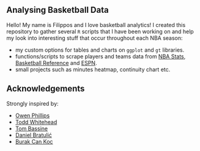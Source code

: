 ## Analysing Basketball Data

Hello! My name is Filippos and I love basketball analytics! I created this repository to gather several `R` scripts that I have been working on and help my look into interesting stuff that occur throughout each NBA season:
* my custom options for tables and charts on `ggplot` and `gt` libraries.
* functions/scripts to scrape players and teams data from [NBA Stats](https://www.nba.com/stats/), [Basketball Reference](https://www.basketball-reference.com/) and [ESPN](https://www.espn.com/nba/stats).
* small projects such as minutes heatmap, continuity chart etc.

## Acknowledgements

Strongly inspired by:
* [Owen Phillips](https://twitter.com/owenlhjphillips)
* [Todd Whitehead](https://twitter.com/CrumpledJumper)
* [Tom Bassine](https://twitter.com/tvbassine)
* [Daniel Bratulić](https://twitter.com/daniel_bratulic)
* [Burak Can Koc](https://twitter.com/burakcankoc)
